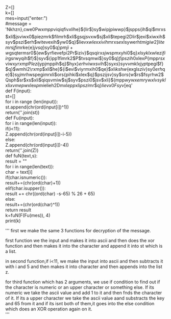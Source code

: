 Z=[]<br>
k=[]<br>
mes=input("enter:")<br>
#message = 'Nkhzn},cwe0P$wxmpp$viqiqfiv$xli$he}${lir$}sy$wipjpiwwp}$jspps{ih$qi$mrxs$xli$jsviwx0$piezmrk$filmrh$xli$gsqjsvxw$sj$xli$tepegi2Dlir$jexi$xiwxih$syv$pszi$erh$witevexih$yw0$q}$lievx$wlexxivih$mrxs$e$xlsywerh$tmigiw2$]li$temr$sj$fimrk$e{e}$jvsq$}sy0$q}$pmji+w$gsqtermsr0${ew$yrfievefpi2Pr$iziv}$qsqirx$sj$wspmxyhi0$q}$xlsyklxw$lezi$fiir$gsrwyqih$f}$}syv${ipp1fimrk2$P$tvsqmwi$}sy0$q}$fipszih0$xlex$P${mpp$rsx$viwx$yrxmp$P$lezi$jypjmppih$q}$hyx}$erh$viwxsvih$}sy$xs$}syv$vmklxjyp$tpegi$f}$q}$wmhi2\rxmp$xli$he}${i$evi$viyrmxih0$qe}$xli$kshw${exgl$sziv$}sy0$erh$qe}$}sy$jmrh$wspegi$mr$xli$ors{pihki$xlex$q}$pszi$jsv$}sy$ors{w$rs$fsyrhw2$Qsph$sr$xs$xli$qiqsvmiw$sj$syv$pszi0$jsv$xli}${mpp$wywxemr$yw$xlvsykl$xli$xvmepw$xlex$pmi$elieh2Dmxl$epp$xli$pszi$mr$q}$lievx0Fsyv$[eq' <br>
def F(input):<br>
    st=[]<br>
    for i in range (len(input)):<br>
        st.append(chr(ord(input[i])^1))<br>
    return(''.join(st))<br>
def Fu(input):    <br>
    for i in range(len(input)):<br>
        if(i<11):<br>
            Z.append(chr(ord(input[i])-i-5))<br>
        else:<br>
            Z.append(chr(ord(input[i])-4))<br>
    return(''.join(Z))<br>
def fuN(text,s):<br>
    result = ""<br>
    for i in range(len(text)):<br>
        char = text[i]<br>
        if(char.isnumeric()):<br>
            result+=(chr(ord(char)+1))<br>
        elif(char.isupper()):<br>
            result += chr((ord(char) -s-65) % 26 + 65)<br>
        else:<br>
            result+=(chr(ord(char)^1))<br>
    return result<br>
k=fuN(F(Fu(mes)), 4)<br>
print(k)<br>

'''
first we make the same 3 functions for decryption of the message.

first function we the input and makes it into ascii and then does the xor function and then makes it into the character and append it into st which is a list.

in second function,if i<11, we make the input into ascii and then subtracts it with i and 5 and then makes it into character and then appends into the list z.

for third function which has 2 arguments, we use if condition to find out if the character is numeric or an upper character or something else. If its numeric we take the ascii value and add 1 to it and then fnds the character of it. If its a upper character we take the ascii value aand substracts the key and 65 from it and if its isnt both of them,it goes into the else condition which does an XOR operation again on it.  
'''

